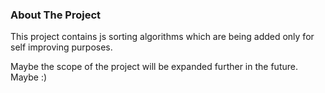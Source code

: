### About The Project

This project contains js sorting algorithms which are being added only for self improving purposes.

Maybe the scope of the project will be expanded further in the future. Maybe :)
